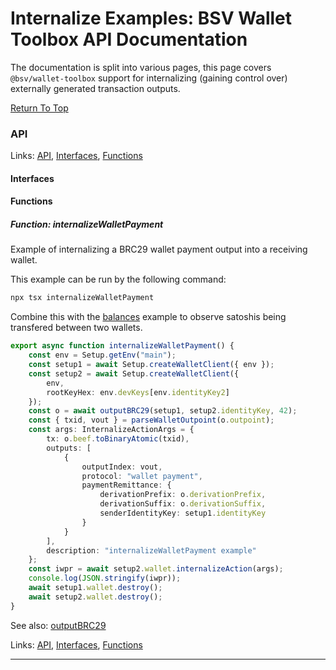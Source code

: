 # Internalize Examples: BSV Wallet Toolbox API Documentation

The documentation is split into various pages, this page covers `@bsv/wallet-toolbox` support
for internalizing (gaining control over) externally generated transaction outputs.


[Return To Top](./README.md)

<!--#region ts2md-api-merged-here-->
### API

Links: [API](#api), [Interfaces](#interfaces), [Functions](#functions)

#### Interfaces

#### Functions

##### Function: internalizeWalletPayment

Example of internalizing a BRC29 wallet payment output into a receiving wallet.

This example can be run by the following command:

```bash
npx tsx internalizeWalletPayment
```

Combine this with the [balances](./README.md#function-balances) example to observe satoshis being transfered between
two wallets.

```ts
export async function internalizeWalletPayment() {
    const env = Setup.getEnv("main");
    const setup1 = await Setup.createWalletClient({ env });
    const setup2 = await Setup.createWalletClient({
        env,
        rootKeyHex: env.devKeys[env.identityKey2]
    });
    const o = await outputBRC29(setup1, setup2.identityKey, 42);
    const { txid, vout } = parseWalletOutpoint(o.outpoint);
    const args: InternalizeActionArgs = {
        tx: o.beef.toBinaryAtomic(txid),
        outputs: [
            {
                outputIndex: vout,
                protocol: "wallet payment",
                paymentRemittance: {
                    derivationPrefix: o.derivationPrefix,
                    derivationSuffix: o.derivationSuffix,
                    senderIdentityKey: setup1.identityKey
                }
            }
        ],
        description: "internalizeWalletPayment example"
    };
    const iwpr = await setup2.wallet.internalizeAction(args);
    console.log(JSON.stringify(iwpr));
    await setup1.wallet.destroy();
    await setup2.wallet.destroy();
}
```

See also: [outputBRC29](./brc29.md#function-outputbrc29)

Links: [API](#api), [Interfaces](#interfaces), [Functions](#functions)

---

<!--#endregion ts2md-api-merged-here-->
